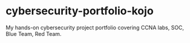 # cybersecurity-portfolio-kojo
My hands-on cybersecurity project portfolio covering CCNA labs, SOC, Blue Team, Red Team.

